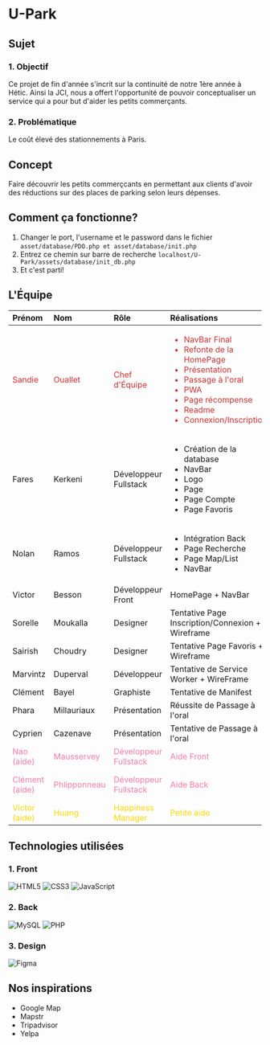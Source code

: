 U-Park
====

## Sujet

### 1. Objectif
Ce projet de fin d'année s'incrit sur la continuité de notre 1ère année à Hétic. Ainsi la JCI, nous a offert l'opportunité de pouvoir conceptualiser un service qui a pour but d'aider les petits commerçants.

### 2. Problématique
Le coût élevé des stationnements à Paris.

## Concept
Faire découvrir les petits commerçcants en permettant aux clients d'avoir des réductions sur des places de parking selon leurs dépenses.

## Comment ça fonctionne?
1. Changer le port, l'username et le password dans le fichier  ```asset/database/PDO.php et asset/database/init.php```
2. Entrez ce chemin sur barre de recherche ```localhost/U-Park/assets/database/init_db.php```
3. Et c'est parti!

## L'Équipe
| Prénom   | Nom          | Rôle          | Réalisations | Linkedin        |
| :------- | :----------- |:--------------| :------------| :---------------|
| <span style="color: #d63031">Sandie</span>        | <span style="color: #d63031">Ouallet</span>       | <span style="color: #d63031">Chef d'Équipe</span>          |    <ul style="color: #d63031"><li>NavBar Final</li><li>Refonte de la HomePage</li><li>Présentation</li><li>Passage à l'oral</li><li>PWA</li><li>Page récompense</li><li>Readme</li><li>Connexion/Inscription</li></ul> | https://www.linkedin.com/in/sandie-ouallet/ |
| Fares    | Kerkeni      | Développeur Fullstack | <ul><li>Création de la database</li><li>NavBar</li><li>Logo</li><li>Page</li><li>Page Compte</li><li>Page Favoris</li></ul> | https://www.linkedin.com/in/fares-kerkeni-2718271b7/ |
| Nolan    | Ramos        | Développeur Fullstack | <ul><li>Intégration Back</li><li>Page Recherche</li><li>Page Map/List</li><li>NavBar</li></ul> | https://www.linkedin.com/in/nolan-ramos/ | 
| Victor   | Besson       | Développeur Front     | HomePage + NavBar | https://www.linkedin.com/in/victor-besson/ |
| Sorelle  | Moukalla     | Designer              | Tentative Page Inscription/Connexion + Wireframe | https://www.linkedin.com/in/sorellemoukalla/ |
| Sairish  | Choudry      | Designer              | Tentative Page Favoris + Wireframe | https://www.linkedin.com/in/sairish-choudry-69214514b/ |
| Marvintz | Duperval     | Développeur           | Tentative de Service Worker + WireFrame |
| Clément  | Bayel        | Graphiste             | Tentative de Manifest | https://www.linkedin.com/in/bayelc/ |
| Phara    | Millauriaux  | Présentation          | Réussite de Passage à l'oral | https://www.linkedin.com/in/phara-millauriaux-5112b2152/ |
| Cyprien  | Cazenave     | Présentation          | Tentative de Passage à l'oral | https://www.linkedin.com/in/cypriencazenave/ |
| <span style="color: #fd79a8">Nao (aide)</span>     | <span style="color: #fd79a8">Mausservey</span>   | <span style="color: #fd79a8">Développeur Fullstack</span> |    <span style="color: #fd79a8">Aide Front</span>   | https://www.linkedin.com/in/nao-mausservey/ |
| <span style="color: #fd79a8">Clément (aide)</span> | <span style="color: #fd79a8">Phlipponneau</span> | <span style="color: #fd79a8">Développeur Fullstack</span> |    <span style="color: #fd79a8">Aide Back</span>    | https://www.linkedin.com/in/clement-phlipponneau/ https://github.com/clementpnn https://codepen.io/clement-pnn |
| <span style="color: #FFD700">Victor (aide)</span>  | <span style="color: #FFD700">Huang</span>        | <span style="color: #FFD700">Happiness Manager</span>     |    <span style="color: #FFD700">Petite aide</span>  | https://www.linkedin.com/in/linkvictorhuang/ |

## Technologies utilisées

### 1. Front
![HTML5](https://img.shields.io/badge/html5-%23E34F26.svg?style=for-the-badge&logo=html5&logoColor=white)
![CSS3](https://img.shields.io/badge/css3-%231572B6.svg?style=for-the-badge&logo=css3&logoColor=white)
![JavaScript](https://img.shields.io/badge/javascript-%23323330.svg?style=for-the-badge&logo=javascript&logoColor=%23F7DF1E)

### 2. Back
![MySQL](https://img.shields.io/badge/mysql-%2300f.svg?style=for-the-badge&logo=mysql&logoColor=white)
![PHP](https://img.shields.io/badge/php-%23777BB4.svg?style=for-the-badge&logo=php&logoColor=white)

### 3. Design
![Figma](https://img.shields.io/badge/figma-%23F24E1E.svg?style=for-the-badge&logo=figma&logoColor=white)

## Nos inspirations

- Google Map
- Mapstr
- Tripadvisor
- Yelpa